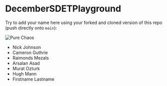 # DecemberSDETPlayground

Try to add your name here using your forked and cloned version of this repo (push directly onto `main`):

![Pure Chaos](https://imgur.com/TxHp9NU.png)

- Nick Johnson
- Cameron Guthrie
- Raimonds Mezals
- Arsalan Asad
- Murat Ozturk
- Hugh Mann
- Firstname Lastname